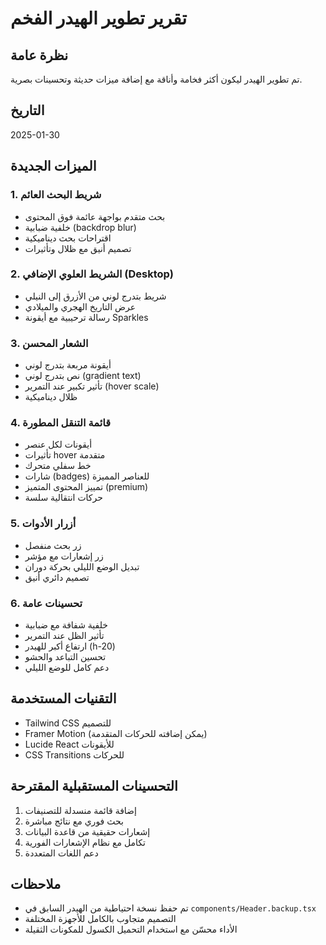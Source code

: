 # تقرير تطوير الهيدر الفخم

## نظرة عامة
تم تطوير الهيدر ليكون أكثر فخامة وأناقة مع إضافة ميزات حديثة وتحسينات بصرية.

## التاريخ
2025-01-30

## الميزات الجديدة

### 1. شريط البحث العائم
- بحث متقدم بواجهة عائمة فوق المحتوى
- خلفية ضبابية (backdrop blur)
- اقتراحات بحث ديناميكية
- تصميم أنيق مع ظلال وتأثيرات

### 2. الشريط العلوي الإضافي (Desktop)
- شريط بتدرج لوني من الأزرق إلى النيلي
- عرض التاريخ الهجري والميلادي
- رسالة ترحيبية مع أيقونة Sparkles

### 3. الشعار المحسن
- أيقونة مربعة بتدرج لوني
- نص بتدرج لوني (gradient text)
- تأثير تكبير عند التمرير (hover scale)
- ظلال ديناميكية

### 4. قائمة التنقل المطورة
- أيقونات لكل عنصر
- تأثيرات hover متقدمة
- خط سفلي متحرك
- شارات (badges) للعناصر المميزة
- تمييز المحتوى المتميز (premium)
- حركات انتقالية سلسة

### 5. أزرار الأدوات
- زر بحث منفصل
- زر إشعارات مع مؤشر
- تبديل الوضع الليلي بحركة دوران
- تصميم دائري أنيق

### 6. تحسينات عامة
- خلفية شفافة مع ضبابية
- تأثير الظل عند التمرير
- ارتفاع أكبر للهيدر (h-20)
- تحسين التباعد والحشو
- دعم كامل للوضع الليلي

## التقنيات المستخدمة
- Tailwind CSS للتصميم
- Framer Motion (يمكن إضافته للحركات المتقدمة)
- Lucide React للأيقونات
- CSS Transitions للحركات

## التحسينات المستقبلية المقترحة
1. إضافة قائمة منسدلة للتصنيفات
2. بحث فوري مع نتائج مباشرة
3. إشعارات حقيقية من قاعدة البيانات
4. تكامل مع نظام الإشعارات الفورية
5. دعم اللغات المتعددة

## ملاحظات
- تم حفظ نسخة احتياطية من الهيدر السابق في `components/Header.backup.tsx`
- التصميم متجاوب بالكامل للأجهزة المختلفة
- الأداء محسّن مع استخدام التحميل الكسول للمكونات الثقيلة 
